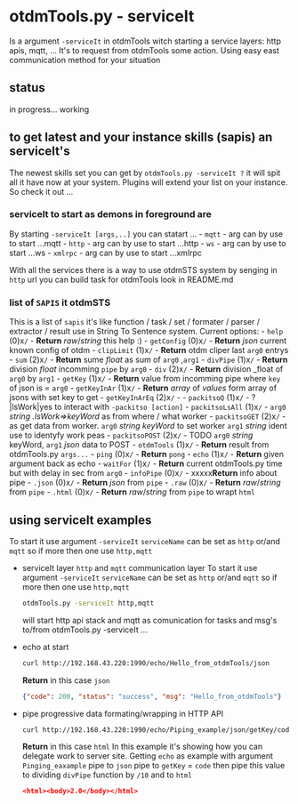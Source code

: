 # otdmTools.py - serviceIt

  Is a argument `-serviceIt` in otdmTools witch  starting a service layers: http apis, mqtt, ... It's to request from otdmTools some action. Using easy east communication  method for your situation

## status

  in progress... working

## to get latest and your instance skills (sapis) an serviceIt's

  The newest skills set you can get by `otdmTools.py -serviceIt ?` it will spit all it have now at your system. Plugins will extend your list on your instance. So check it out ...

### serviceIt to start as demons in foreground are

  By starting `-serviceIt [args,..]` you can statart ...
     - `mqtt`  - arg can by use to start ...mqtt
     - `http`  - arg can by use to start ...http
     - `ws`  - arg can by use to start ...ws
     - `xmlrpc`  - arg can by use to start ...xmlrpc

  With all the services there is a way to use otdmSTS system by senging in
  `http` url you can build task for otdmTools look in README.md

### list of `SAPIS` it otdmSTS

  This is a list of `sapis` it's like function / task / set / formater / parser / extractor / result
  use in String To Sentence system. Current options:
    - `help` (0)x`/` - **Return** _raw_/_string_ this help :)
    - `getConfig` (0)x`/` - **Return** _json_ current known config of otdm
    - `clipLimit` (1)x`/` - **Return** otdm cliper last `arg0` entrys
    - `sum` (2)x`/` - **Return** sume _float_ as sum of `arg0` ,`arg1`
    - `divPipe` (1)x`/` - **Return** division _float_ incomming `pipe` by `arg0`
    - `div` (2)x`/` - **Return** division _float of `arg0` by `arg1`
    - `getKey` (1)x`/` - **Return** value from incomming pipe where `key` of json is =  `arg0`
    - `getKeyInAr` (1)x`/` - **Return** _array_ of _values_ form array of jsons with set key to get
    - `getKeyInArEq` (2)x`/` -
    - `packitsoQ` (1)x`/` - ?|lsWork|yes to interact with `-packitso [action]`
    - `packitsoLsAll` (1)x`/` - `arg0` _string_ _.lsWork=>keyWord_ as from where / what worker
    - `packitsoGET` (2)x`/` - as get data from worker. `arg0` _string_ _keyWord_ to set worker `arg1` _string_ ident use to identyfy work peas
    - `packitsoPOST` (2)x`/` - TODO `arg0` _string_ keyWord, `arg1` _json_ data to POST
    - `otdmTools` (1)x`/` - **Return** result from otdmTools.py `args...`
    - `ping` (0)x`/` - **Return** `pong`
    - `echo` (1)x`/` - **Return** given argument back as echo
    - `waitFor` (1)x`/` - **Return** current otdmTools.py time but with delay in sec from `arg0`
    - `infoPipe` (0)x`/` - xxxxx**Return** info about pipe
    - `.json` (0)x`/` - **Return** _json_ from `pipe`
    - `.raw` (0)x`/` - **Return** _raw_/_string_ from `pipe`
    - `.html` (0)x`/` - **Return** _raw_/_string_ from `pipe` to wrapt `html`

## using serviceIt examples

  To start it use argument `-serviceIt` `serviceName` can be set as `http` or/and `mqtt` so if more then one use `http,mqtt`

* serviceIt layer `http` and `mqtt` communication layer
  To start it use argument `-serviceIt` `serviceName` can be set as `http` or/and `mqtt` so if more then one use `http,mqtt`

  ```bash
  otdmTools.py -serviceIt http,mqtt
  ```

  will start http api stack and mqtt as comunication for tasks and msg's to/from otdmTools.py -serviceIt ...

* echo at start

  ```bash
  curl http://192.168.43.220:1990/echo/Hello_from_otdmTools/json
  ```

  **Return** in this case `json`  

  ```json
  {"code": 200, "status": "success", "msg": "Hello_from_otdmTools"}
  ```

* pipe progressive data formating/wrapping in HTTP API  

  ```bash
  curl http://192.168.43.220:1990/echo/Piping_example/json/getKey/code/divPipe/100/html
  ```

  **Return** in this case `html`
  In this example it's showing how you can delegate work to server site. Getting `echo` as example with argument `Pinging_eaxample` pipe to `json` pipe to `getKey` = `code` then pipe this value to dividing `divPipe` function by `/10` and to `html`

  ```json
  <html><body>2.0</body></html>
  ```
